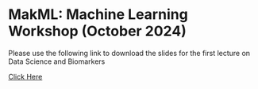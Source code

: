 # MakML: Machine Learning Workshop (October 2024)

Please use the following link to download the slides for the first lecture on Data Science and Biomarkers

[Click Here](https://docs.google.com/presentation/d/12YgbmK9BikKa1EFPHh42BDqiuCLYvS7n/edit?usp=share_link&ouid=113279493858858972292&rtpof=true&sd=true)